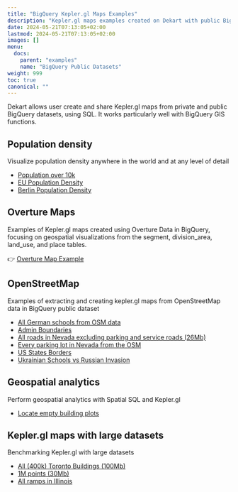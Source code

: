 ```yaml
---
title: "BigQuery Kepler.gl Maps Examples"
description: "Kepler.gl maps examples created on Dekart with public BigQuery datasets, Overture Data, and OpenStreetMap data"
date: 2024-05-21T07:13:05+02:00
lastmod: 2024-05-21T07:13:05+02:00
images: []
menu:
  docs:
    parent: "examples"
    name: "BigQuery Public Datasets"
weight: 999
toc: true
canonical: ""
---
```


Dekart allows user create and share Kepler.gl maps from private and public BigQuery datasets, using SQL. It works particularly well with BigQuery GIS functions.

## Population density

Visualize population density anywhere in the world and at any level of detail

* [Population over 10k ](https://cloud.dekart.xyz/reports/b099fbd3-d0ae-4636-aa44-217c0bac53f6)
* [EU Population Density](https://cloud.dekart.xyz/reports/a70515ee-ecbb-4aac-8ce1-cf508483e2dc/source)
* [Berlin Population Density](https://cloud.dekart.xyz/reports/f4c55a02-88a1-4a38-a8ab-48a6237dfee9/source)


## Overture Maps

Examples of Kepler.gl maps created using Overture Data in BigQuery, focusing on geospatial visualizations from the segment, division_area, land_use, and place tables.

👉 [Overture Map Example](/docs/about/overture-maps-examples/)

## OpenStreetMap

Examples of extracting and creating kepler.gl maps from OpenStreetMap data in BigQuery public dataset

  * [All German schools from OSM data](https://cloud.dekart.xyz/reports/e539b5f6-cec2-45d5-97b3-d5bf541a9389)
  * [Admin Boundaries](https://dekart.xyz/blog/admin-boundaries-in-bigquery-public-datasets/)
  * [All roads in Nevada excluding parking and service roads (26Mb)](https://cloud.dekart.xyz/reports/556330cb-e7ba-4e34-89df-5644cd0ec8b2)
  * [Every parking lot in Nevada from the OSM](https://cloud.dekart.xyz/reports/b2f2e1b3-78ec-42d9-9cc6-c38a2a57f72e)
  * [US States Borders](https://cloud.dekart.xyz/reports/ec7f842a-73f3-4710-a5e8-a2e2d8f63c55/source)
  * [Ukrainian Schools vs Russian Invasion](https://cloud.dekart.xyz/reports/5825b784-cd3c-4030-b3c5-94a8f4dd47b0)

## Geospatial analytics

Perform geospatial analytics with Spatial SQL and Kepler.gl

  * [Locate empty building plots](https://cloud.dekart.xyz/reports/aeefb6e0-d83a-489a-b371-50b306535e2d)

## Kepler.gl maps with large datasets

Benchmarking Kepler.gl with large datasets

  * [All (400k) Toronto Buildings (100Mb)](https://cloud.dekart.xyz/reports/8f2da1e3-9769-4654-abb8-983afd2a2795)
  * [1M points (30Mb)](https://cloud.dekart.xyz/reports/f63fb537-800e-48f6-8c18-8d542a0fed30)
  * [All ramps in Illinois ](https://cloud.dekart.xyz/reports/b818f41a-5bd2-4b3b-87b8-4797a390a2a6)

